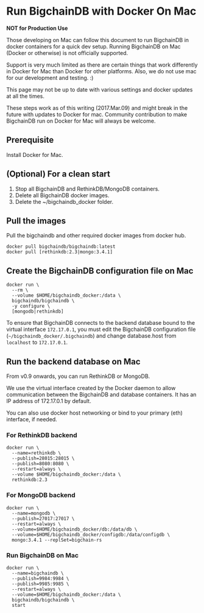 # Run BigchainDB with Docker On Mac

**NOT for Production Use**

Those developing on Mac can follow this document to run BigchainDB in docker
containers for a quick dev setup.
Running BigchainDB on Mac (Docker or otherwise) is not officially supported.

Support is very much limited as there are certain things that work differently
in Docker for Mac than Docker for other platforms.
Also, we do not use mac for our development and testing. :)

This page may not be up to date with various settings and docker updates at
all the times.

These steps work as of this writing (2017.Mar.09) and might break in the
future with updates to Docker for mac.
Community contribution to make BigchainDB run on Docker for Mac will always be
welcome.


## Prerequisite

Install Docker for Mac.

## (Optional) For a clean start

1.  Stop all BigchainDB and RethinkDB/MongoDB containers.
2.  Delete all BigchainDB docker images.
3.  Delete the ~/bigchaindb_docker folder.


## Pull the images

Pull the bigchaindb and other required docker images from docker hub.

```text
docker pull bigchaindb/bigchaindb:latest
docker pull [rethinkdb:2.3|mongo:3.4.1]
```

## Create the BigchainDB configuration file on Mac
```text
docker run \
  --rm \
  --volume $HOME/bigchaindb_docker:/data \
  bigchaindb/bigchaindb \
  -y configure \
  [mongodb|rethinkdb]
```

To ensure that BigchainDB connects to the backend database bound to the virtual
interface `172.17.0.1`, you must edit the BigchainDB configuration file
(`~/bigchaindb_docker/.bigchaindb`) and change database.host from `localhost`
to `172.17.0.1`.


## Run the backend database on Mac

From v0.9 onwards, you can run RethinkDB or MongoDB.

We use the virtual interface created by the Docker daemon to allow
communication between the BigchainDB and database containers.
It has an IP address of 172.17.0.1 by default.

You can also use docker host networking or bind to your primary (eth)
interface, if needed.

### For RethinkDB backend
```text
docker run \
  --name=rethinkdb \
  --publish=28015:28015 \
  --publish=8080:8080 \
  --restart=always \
  --volume $HOME/bigchaindb_docker:/data \
  rethinkdb:2.3
```

### For MongoDB backend
```text
docker run \
  --name=mongodb \
  --publish=27017:27017 \
  --restart=always \
  --volume=$HOME/bigchaindb_docker/db:/data/db \
  --volume=$HOME/bigchaindb_docker/configdb:/data/configdb \
  mongo:3.4.1 --replSet=bigchain-rs
```

### Run BigchainDB on Mac
```text
docker run \
  --name=bigchaindb \
  --publish=9984:9984 \
  --publish=9985:9985 \
  --restart=always \
  --volume=$HOME/bigchaindb_docker:/data \
  bigchaindb/bigchaindb \
  start
```

